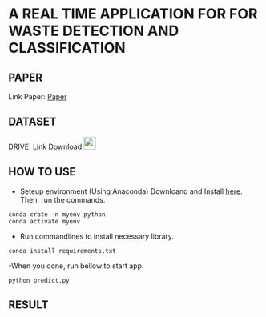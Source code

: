 # A REAL TIME APPLICATION FOR FOR WASTE DETECTION AND CLASSIFICATION

## PAPER

Link Paper: [Paper](https://ijarcce.com/wp-content/uploads/2022/05/IJARCCE.2022.11503.pdf)

## DATASET

DRIVE: [Link Download](https://drive.google.com/file/d/1KFt4REEXK4sRZLE21Ihw2hOXdMIcp7AZ/view?usp=sharing) 
<img src="https://cdn-icons-png.flaticon.com/512/5968/5968523.png" width="25" height="25"/>

## HOW TO USE

- Seteup environment (Using Anaconda) Downloand and Install [here](https://docs.conda.io/en/latest/miniconda.html). Then, run the commands.
```
conda crate -n myenv python
conda activate myenv
```
- Run commandlines to install necessary library.
```
conda install requirements.txt
```
-When you done, run bellow to start app.
```
python predict.py
```
## RESULT
